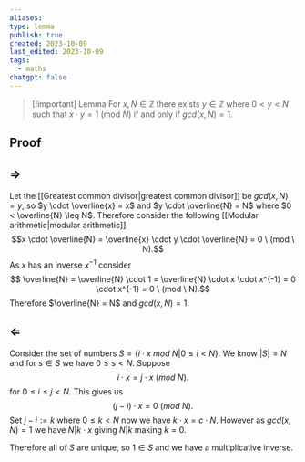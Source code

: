 ```yaml
---
aliases: 
type: lemma
publish: true
created: 2023-10-09
last_edited: 2023-10-09
tags:
  - maths
chatgpt: false
---
```

>[!important] Lemma
>For $x, N \in \mathbb{Z}$ there exists $y \in \mathbb{Z}$ where $0 < y < N$ such that $x \cdot y = 1$ (mod $N$) if and only if $gcd(x,N) = 1$.

## Proof

## $\Rightarrow$

Let the [[Greatest common divisor|greatest common divisor]] be $gcd(x, N) = y$, so $y \cdot \overline{x} = x$ and $y \cdot \overline{N} = N$ where $0 < \overline{N} \leq N$. Therefore consider the following [[Modular arithmetic|modular arithmetic]]
$$x \cdot \overline{N} = \overline{x} \cdot y \cdot \overline{N} = 0 \ (mod \ N).$$
As $x$ has an inverse $x^{-1}$ consider
$$
\overline{N} = \overline{N} \cdot 1 = \overline{N} \cdot x \cdot x^{-1} = 0 \cdot x^{-1} = 0 \ (mod \ N).$$
Therefore $\overline{N} = N$ and $gcd(x, N) = 1$. 

## $\Leftarrow$

Consider the set of numbers $S = \{ i \cdot x \ mod \ N \vert 0 \leq i < N\}$. We know $\vert S \vert = N$ and for $s \in S$ we have $0 \leq s < N$. Suppose
$$ i \cdot x = j \cdot x \ (mod \ N).$$
for $0 \leq i \leq j < N$. This gives us
$$ (j - i) \cdot x = 0 \ (mod \ N).$$
Set $j-i := k$ where $0 \leq k < N$ now we have $k \cdot x = c \cdot N$. However as $gcd(x, N) = 1$ we have $N \vert k \cdot x$ giving $N \vert k$ making $k = 0$.

Therefore all of $S$ are unique, so $1 \in S$ and we have a multiplicative inverse.